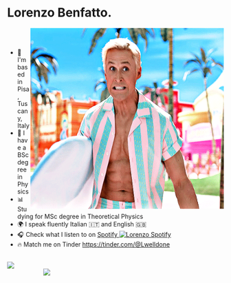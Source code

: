 # Lorenzo Benfatto.
  <img align="right" alt="GIF" src="https://github.com/Lorenzo-Benfatto/Lorenzo-Benfatto/blob/main/aaaa.gif" width="450" height="420" />
  <br />
  <br />
  
-  📌 I'm based in Pisa, Tuscany, Italy
-  🔭 I have a BSc degree in Physics
-  📊 Studying for MSc degree in Theoretical Physics
-  🌍 I speak fluently Italian 🇮🇹 and English 🇬🇧
-  🎧 Check what I listen to on <a href="https://open.spotify.com/user/lormex2000?si=a782e66545a5404f" target="_blank">Spotify <img alt="Lorenzo Spotify" width="22px" src="https://upload.wikimedia.org/wikipedia/commons/1/19/Spotify_logo_without_text.svg" /></a>
-  🔥 Match me on Tinder https://tinder.com/@Lwelldone

  <br />

<a href="https://github.com/anuraghazra/github-readme-stats">
  <img align="left" src="https://github-readme-stats.vercel.app/api/top-langs/?username=Lorenzo-Benfatto&layout=compact" width="370"/>
</a>


<a href="https://github.com/anuraghazra/convoychat">
  <img align="right" src="https://github-readme-stats.vercel.app/api?username=Lorenzo-Benfatto&show_icons=true&theme=nord" width="420" />
</a>
